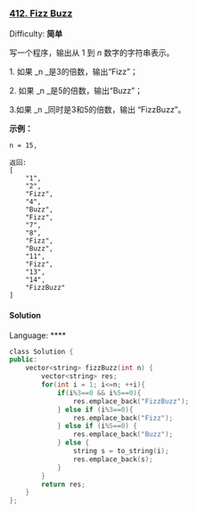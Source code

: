 ### [412\. Fizz Buzz](https://leetcode-cn.com/problems/fizz-buzz/)

Difficulty: **简单**


写一个程序，输出从 1 到 _n_ 数字的字符串表示。

1\. 如果 _n _是3的倍数，输出“Fizz”；

2\. 如果 _n _是5的倍数，输出“Buzz”；

3.如果 _n _同时是3和5的倍数，输出 “FizzBuzz”。

**示例：**

```
n = 15,

返回:
[
    "1",
    "2",
    "Fizz",
    "4",
    "Buzz",
    "Fizz",
    "7",
    "8",
    "Fizz",
    "Buzz",
    "11",
    "Fizz",
    "13",
    "14",
    "FizzBuzz"
]
```


#### Solution

Language: ****

```cpp
​class Solution {
public:
    vector<string> fizzBuzz(int n) {
        vector<string> res;
        for(int i = 1; i<=n; ++i){
            if(i%3==0 && i%5==0){
                res.emplace_back("FizzBuzz");
            } else if (i%3==0){
                res.emplace_back("Fizz");
            } else if (i%5==0) {
                res.emplace_back("Buzz");
            } else {
                string s = to_string(i);
                res.emplace_back(s);
            }
        }
        return res;
    }
};
```